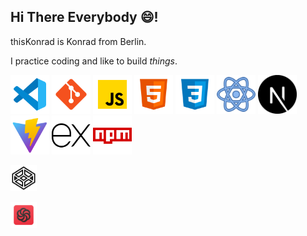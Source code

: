 ## Hi There Everybody 😄!

thisKonrad is Konrad from Berlin.

I practice coding and like to build *things*.


<img src="./icons8-vs-code.svg" width="62"/> <img src="./icons8-git.svg" width="62"/> <img src="./icons8-002javascript.svg" width="62"/> <img src="./icons8-002html.svg" width="62"/> <img src="./icons8-002css.svg" width="62"/>
<img src="./icons8-react.svg" width="62"/>  <img src="./next-js.svg" width="62"/> <img src="./icons8-schnell.svg" width="62"/> <img src="./expressJS.svg" width="62"/> <img src="./icons8-npm.svg" width="62"/> 


[<img src="./icons8-codepen.svg" width="42"/>](https://codepen.io/Konrad-Wittich)

[<img src="icons8-codewars.svg" width="42">](https://www.codewars.com/users/thisKonrad)

